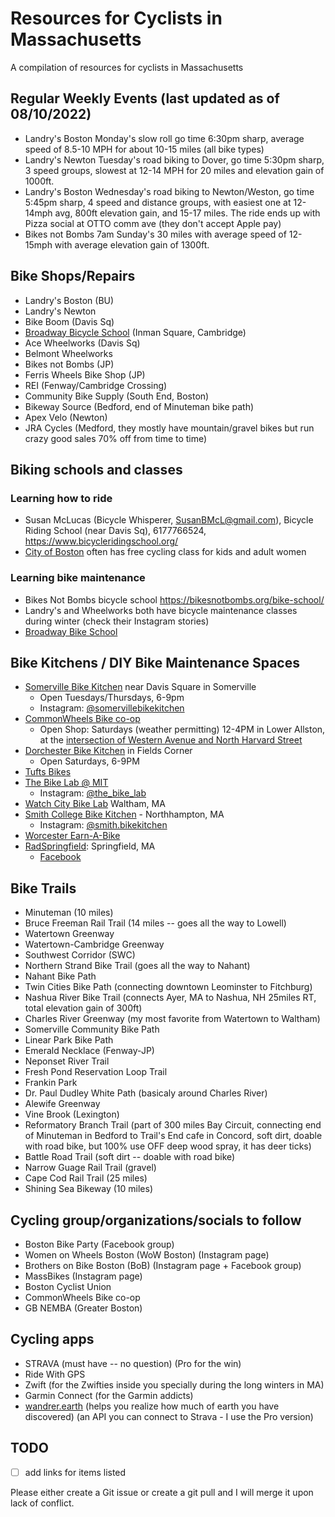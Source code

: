 # Resources for Cyclists in Massachusetts

A compilation of resources for cyclists in Massachusetts

## Regular Weekly Events (last updated as of 08/10/2022)

- Landry's Boston Monday's slow roll go time 6:30pm sharp, average speed of 8.5-10 MPH for about 10-15 miles (all bike types)
- Landry's Newton Tuesday's road biking to Dover, go time 5:30pm sharp, 3 speed groups, slowest at 12-14 MPH for 20 miles and elevation gain of 1000ft.
- Landry's Boston Wednesday's road biking to Newton/Weston, go time 5:45pm sharp, 4 speed and distance groups, with easiest one at 12-14mph avg, 800ft elevation gain, and 15-17 miles. The ride ends up with Pizza social at OTTO comm ave (they don't accept Apple pay)
- Bikes not Bombs 7am Sunday's 30 miles with average speed of 12-15mph with average elevation gain of 1300ft.

## Bike Shops/Repairs

- Landry's Boston (BU)
- Landry's Newton
- Bike Boom (Davis Sq)
- [Broadway Bicycle School](https://broadwaybicycleschool.com/) (Inman Square, Cambridge)
- Ace Wheelworks (Davis Sq)
- Belmont Wheelworks
- Bikes not Bombs (JP)
- Ferris Wheels Bike Shop (JP)
- REI (Fenway/Cambridge Crossing)
- Community Bike Supply (South End, Boston)
- Bikeway Source (Bedford, end of Minuteman bike path)
- Apex Velo (Newton)
- JRA Cycles (Medford, they mostly have mountain/gravel bikes but run crazy good sales 70% off from time to time)

## Biking schools and classes

### Learning how to ride

- Susan McLucas (Bicycle Whisperer, SusanBMcL@gmail.com), Bicycle Riding School (near Davis Sq), 6177766524, https://www.bicycleridingschool.org/
- [City of Boston](https://content.boston.gov/departments/boston-bikes/women-bike?fbclid=IwAR2mNnpO-rN1mloRpAr6fCMChLPavsC7R1gn9p9X00eXmOPcnLPEzcqNKD0) often has free cycling class for kids and adult women

### Learning bike maintenance

- Bikes Not Bombs bicycle school https://bikesnotbombs.org/bike-school/
- Landry's and Wheelworks both have bicycle maintenance classes during winter (check their Instagram stories)
- [Broadway Bike School](https://broadwaybicycleschool.com/events/)

## Bike Kitchens / DIY Bike Maintenance Spaces

- [Somerville Bike Kitchen](http://somervillebikekitchen.org) near Davis Square in Somerville
  - Open Tuesdays/Thursdays, 6-9pm
  - Instagram: [@somervillebikekitchen](https://www.instagram.com/somervillebikekitchen/)
- [CommonWheels Bike co-op](http://commonwheels.org)
  - Open Shop: Saturdays (weather permitting) 12-4PM in Lower Allston, at the [intersection of Western Avenue and North Harvard Street](https://goo.gl/maps/ueEsLRu3B3eRnKmCA)
- [Dorchester Bike Kitchen](https://www.instagram.com/dotbikekitchen/) in Fields Corner
  - Open Saturdays, 6-9PM
- [Tufts Bikes](https://tuftsbikes.com/)
- [The Bike Lab @ MIT](https://engage.mit.edu/tbl/home/)
  - Instagram: [@the_bike_lab](https://www.instagram.com/the_bike_lab/)
- [Watch City Bike Lab](https://www.charlesrivermuseum.org/watch-city-bike-lab) Waltham, MA
- [Smith College Bike Kitchen](https://sophia.smith.edu/blog/bikekitchen/) - Northhampton, MA
  - Instagram: [@smith.bikekitchen](https://www.instagram.com/smith.bikekitchen/)
- [Worcester Earn-A-Bike](http://worcesterearnabike.org/)
- [RadSpringfield](https://radspringfield.org/): Springfield, MA
  - [Facebook](https://www.facebook.com/RadSpringfield/)

## Bike Trails

- Minuteman (10 miles)
- Bruce Freeman Rail Trail (14 miles -- goes all the way to Lowell)
- Watertown Greenway
- Watertown-Cambridge Greenway
- Southwest Corridor (SWC)
- Northern Strand Bike Trail (goes all the way to Nahant)
- Nahant Bike Path
- Twin Cities Bike Path (connecting downtown Leominster to Fitchburg)
- Nashua River Bike Trail (connects Ayer, MA to Nashua, NH 25miles RT, total elevation gain of 300ft)
- Charles River Greenway (my most favorite from Watertown to Waltham)
- Somerville Community Bike Path
- Linear Park Bike Path
- Emerald Necklace (Fenway-JP)
- Neponset River Trail
- Fresh Pond Reservation Loop Trail
- Frankin Park
- Dr. Paul Dudley White Path (basicaly around Charles River)
- Alewife Greenway
- Vine Brook (Lexington)
- Reformatory Branch Trail (part of 300 miles Bay Circuit, connecting end of Minuteman in Bedford to Trail's End cafe in Concord, soft dirt, doable with road bike, but 100% use OFF deep wood spray, it has deer ticks)
- Battle Road Trail (soft dirt -- doable with road bike)
- Narrow Guage Rail Trail (gravel)
- Cape Cod Rail Trail (25 miles)
- Shining Sea Bikeway (10 miles)

## Cycling group/organizations/socials to follow

- Boston Bike Party (Facebook group)
- Women on Wheels Boston (WoW Boston) (Instagram page)
- Brothers on Bike Boston (BoB) (Instagram page + Facebook group)
- MassBikes (Instagram page)
- Boston Cyclist Union
- CommonWheels Bike co-op
- GB NEMBA (Greater Boston)

## Cycling apps

- STRAVA (must have -- no question) (Pro for the win)
- Ride With GPS
- Zwift (for the Zwifties inside you specially during the long winters in MA)
- Garmin Connect (for the Garmin addicts)
- [wandrer.earth](https://wandrer.earth/) (helps you realize how much of earth you have discovered) (an API you can connect to Strava - I use the Pro version)

## TODO

- [ ] add links for items listed

Please either create a Git issue or create a git pull and I will merge it upon lack of conflict.
